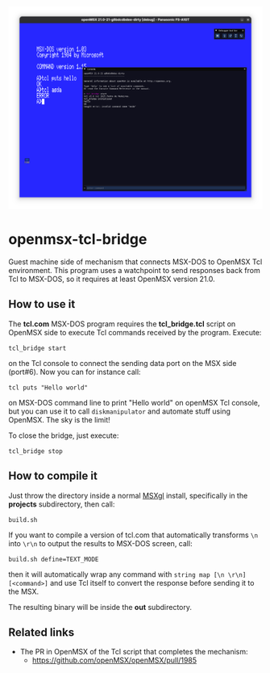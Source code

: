 ![Screenshot](images/screenshot.png "Screenshot")

openmsx-tcl-bridge
==================

Guest machine side of mechanism that connects MSX-DOS to OpenMSX Tcl environment. This program uses a watchpoint to send responses back from Tcl to MSX-DOS, so it requires at least OpenMSX version 21.0.

How to use it
-------------

The **tcl.com** MSX-DOS program requires the **tcl_bridge.tcl** script on OpenMSX side to execute Tcl commands received by the program. Execute:
```
tcl_bridge start
```
on the Tcl console to connect the sending data port on the MSX side (port#6). Now you can for instance call:
```
tcl puts "Hello world"
```
on MSX-DOS command line to print "Hello world" on openMSX Tcl console, but you can use it to call `diskmanipulator` and automate stuff using OpenMSX. The sky is the limit!

To close the bridge, just execute:
```
tcl_bridge stop
```

How to compile it
-----------------

Just throw the directory inside a normal [MSXgl](https://github.com/aoineko-fr/MSXgl) install, specifically in the **projects** subdirectory, then call:
```
build.sh
```
If you want to compile a version of tcl.com that automatically transforms `\n` into `\r\n` to output the results to MSX-DOS screen, call:
```
build.sh define=TEXT_MODE
```
then it will automatically wrap any command with `string map [\n \r\n] [<command>]` and use Tcl itself to convert the response before sending it to the MSX.

The resulting binary will be inside the **out** subdirectory.

Related links
-------------

* The PR in OpenMSX of the Tcl script that completes the mechanism:
  * https://github.com/openMSX/openMSX/pull/1985
